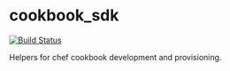 # cookbook_sdk

[![Build Status](https://travis-ci.org/Mindera/cookbook_sdk.svg?branch=master)](https://travis-ci.org/Mindera/cookbook_sdk)

Helpers for chef cookbook development and provisioning.
